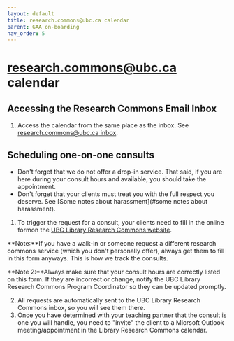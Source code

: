 ```yaml
---
layout: default
title: research.commons@ubc.ca calendar
parent: GAA on-boarding
nav_order: 5
---
```

# research.commons@ubc.ca calendar

## Accessing the Research Commons Email Inbox
1. Access the calendar from the same place as the inbox. See [research.commons@ubc.ca inbox](#research.commons@ubc.ca-inbox). 

## Scheduling one-on-one consults
- Don't forget that we do not offer a drop-in service. That said, if you are here during your consult hours and available, you should take the appointment.
- Don't forget that your clients must treat you with the full respect you deserve. See [Some notes about harassment](#some notes about harassment).
1. To trigger the request for a consult, your clients need to fill in the online formon the [UBC Library Research Commons website](https://researchcommons.library.ubc.ca/graduate-student-expert-consultation-request-form/).

**Note:**If you have a walk-in or someone request a different research commons service (which you don't personally offer), always get them to fill in this form anyways. This is how we track the consults.

**Note 2:**Always make sure that your consult hours are correctly listed on this form. If they are incorrect or change, notify the UBC Library Research Commons Program Coordinator so they can be updated promptly.

2. All requests are automatically sent to the UBC Library Research Commons inbox, so you will see them there.
3. Once you have determined with your teaching partner that the consult is one you will handle, you need to "invite" the client to a Micrsoft Outlook meeting/appointment in the Library Research Commons calendar.

